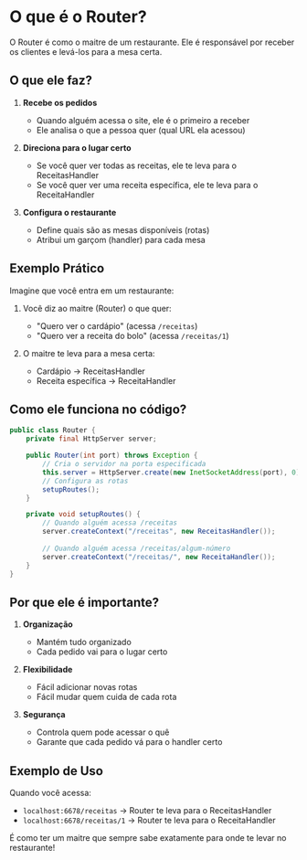 # O que é o Router?

O Router é como o maitre de um restaurante. Ele é responsável por receber os clientes e levá-los para a mesa certa.

## O que ele faz?

1. **Recebe os pedidos**
   - Quando alguém acessa o site, ele é o primeiro a receber
   - Ele analisa o que a pessoa quer (qual URL ela acessou)

2. **Direciona para o lugar certo**
   - Se você quer ver todas as receitas, ele te leva para o ReceitasHandler
   - Se você quer ver uma receita específica, ele te leva para o ReceitaHandler

3. **Configura o restaurante**
   - Define quais são as mesas disponíveis (rotas)
   - Atribui um garçom (handler) para cada mesa

## Exemplo Prático

Imagine que você entra em um restaurante:

1. Você diz ao maitre (Router) o que quer:
   - "Quero ver o cardápio" (acessa `/receitas`)
   - "Quero ver a receita do bolo" (acessa `/receitas/1`)

2. O maitre te leva para a mesa certa:
   - Cardápio -> ReceitasHandler
   - Receita específica -> ReceitaHandler

## Como ele funciona no código?

```java
public class Router {
    private final HttpServer server;

    public Router(int port) throws Exception {
        // Cria o servidor na porta especificada
        this.server = HttpServer.create(new InetSocketAddress(port), 0);
        // Configura as rotas
        setupRoutes();
    }

    private void setupRoutes() {
        // Quando alguém acessa /receitas
        server.createContext("/receitas", new ReceitasHandler());
        
        // Quando alguém acessa /receitas/algum-número
        server.createContext("/receitas/", new ReceitaHandler());
    }
}
```

## Por que ele é importante?

1. **Organização**
   - Mantém tudo organizado
   - Cada pedido vai para o lugar certo

2. **Flexibilidade**
   - Fácil adicionar novas rotas
   - Fácil mudar quem cuida de cada rota

3. **Segurança**
   - Controla quem pode acessar o quê
   - Garante que cada pedido vá para o handler certo

## Exemplo de Uso

Quando você acessa:
- `localhost:6678/receitas` -> Router te leva para o ReceitasHandler
- `localhost:6678/receitas/1` -> Router te leva para o ReceitaHandler

É como ter um maitre que sempre sabe exatamente para onde te levar no restaurante! 
